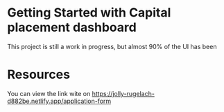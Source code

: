# Getting Started with Capital placement dashboard

This project is still a work in progress, but almost 90% of the UI has been

# Resources

You can view the link wite on https://jolly-rugelach-d882be.netlify.app/application-form